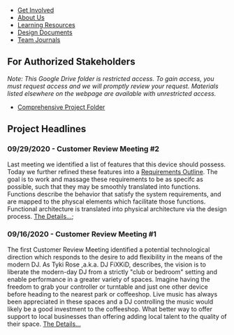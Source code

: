 * [Get Involved](https://uu-agile.github.io/hear-yourself/Get-Involved)
* [About Us](https://uu-agile.github.io/hear-yourself/About-Us)
* [Learning Resources](https://uu-agile.github.io/hear-yourself/Resources_Landing-Page)
* [Design Documents](https://uu-agile.github.io/hear-yourself/Documents_Landing-Page)
* [Team Journals](https://uu-agile.github.io/hear-yourself/Team-Journals_Landing-Page)

## For Authorized Stakeholders
*Note: This Google Drive folder is restricted access. To gain access, you must request access and we will promptly review your request. Materials listed elsewhere on the webpage are available with unrestricted access.*
* [Comprehensive Project Folder](https://drive.google.com/drive/folders/1S-Ya9vuW1Q_aRvDK5_p_ShfpLkMLncKA?usp=sharing)

## Project Headlines

### 09/29/2020 - Customer Review Meeting #2

Last meeting we identified a list of features that this device should possess. Today we further refined these features into a [Requirements Outline](https://docs.google.com/document/d/1bQqTBTZVdF1-LQCF3sIWCffZA2er5Wri69iT8PXGsEc/edit?usp=sharing). The goal is to work and massage these requirements to be as specifc as possible, such that they may be smoothly translated into functions. Functions describe the behavior that satisfy the system requirements, and are mapped to the physcal elements which facilitate those functions. Functional architecture is translated into physical architecture via the design process. [The Details...](https://uu-agile.github.io/hear-yourself/CRM/CRM-2); 

### 09/16/2020 - Customer Review Meeting #1

The first Customer Review Meeting identified a potential technological direction which responds to the desire to add flexibility in the means of the modern DJ. As Tyki Rose ,a.k.a. DJ FiXKiD, describes, the vision is to liberate the modern-day DJ from a strictly "club or bedroom" setting and enable performance in a greater variety of spaces. Imagine having the freedom to grab your controller or turntable and just one other device before heading to the nearest park or coffeeshop. Live music has always been appreciated in these spaces and a DJ controlling the music would likely be a good investment to the coffeeshop. What better way to offer support to local businesses than offering adding local talent to the quality of their space. [The Details...](https://uu-agile.github.io/hear-yourself/CRM/CRM-1)
